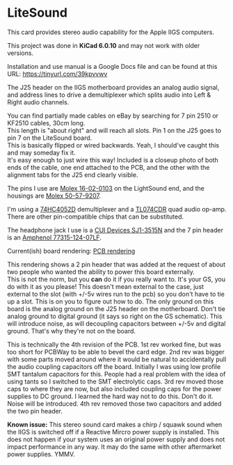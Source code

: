 # LiteSound
This card provides stereo audio capability for the Apple IIGS computers.

This project was done in <b>KiCad 6.0.10</b> and may not work with older versions.

Installation and use manual is a Google Docs file and can be found at this URL:
https://tinyurl.com/39kpvvwv

The J25 header on the IIGS motherboard provides an analog audio signal, and address lines
to drive a demultiplexer which splits audio into Left & Right audio channels.

You can find partially made cables on eBay by searching for 7 pin 2510 or KF2510 cables, 30cm long.  
This length is "about right" and will reach all slots.  Pin 1 on the J25 goes to pin 7 on the LiteSound board.  
This is basically flipped or wired backwards.  Yeah, I should've caught this and may someday fix it.  
It's easy enough to just wire this way!   Included is a closeup photo of both ends of the cable, one end
attached to the PCB, and the other with the alignment tabs for the J25 end clearly visible.

The pins I use are [Molex 16-02-0103](https://www.mouser.com/ProductDetail/538-16-02-0103) on the LightSound end,
and the housings are [Molex 50-57-9207](https://www.mouser.com/ProductDetail/538-50-57-9207).

I'm using a [74HC4052D](https://www.digikey.com/en/products/detail/toshiba-semiconductor-and-storage/74HC4052D/6109174) demultiplexer
and a [TL074CDR](https://www.digikey.com/en/products/detail/texas-instruments/TL074CDR/276926) quad audio op-amp.  There are other pin-compatible
chips that can be substituted.

The headphone jack I use is a [CUI Devices SJ1-3515N](https://www.mouser.com/ProductDetail/490-SJ1-3515N) and the
7 pin header is an [Amphenol 77315-124-07LF](https://www.mouser.com/ProductDetail/649-77315-124-07LF).

Current(ish) board rendering:
[PCB rendering](IIGS-audio.png)

This rendering shows a 2 pin header that was added at the request of about two people who wanted the ability to power this board externally.   
This is not the norm, but you <B>can</b> do it if you really want to.  It's your GS, you do with it as you please!  This doesn't mean external to
the case, just external to the slot (with +/-5v wires run to the pcb) so you don't have to tie up a slot.   This is on you to figure out
how to do.  The only ground on this board is the analog ground on the J25 header on the motherboard.  Don't tie analog ground to digital ground 
(it says so right on the GS schematic).   This will introduce noise, as will decoupling capacitors between +/-5v and digital ground.  That's
why they're not on the board.

This is technically the 4th revision of the PCB.   1st rev worked fine, but was too short for PCBWay to be able to bevel the card edge.   2nd rev was bigger with some
parts moved around where it would be natural to accidentally pull the audio coupling capacitors off the board.  Initially I was using low profile SMT tantalum capacitors for this.
People had a real problem with the idea of using tants so I switched to the SMT electrolytic caps.  3rd rev moved those caps to where they are now,
but also included coupling caps for the power supplies to DC ground.  I learned the hard way not to do this.  Don't do it.   Noise will be introduced.
4th rev removed those two capacitors and added the two pin header.

<b>Known issue:</b> This stereo sound card makes a chirp / squawk sound when the IIGS is switched off if a Reactive Mircro power supply is installed.   This does not happen
if your system uses an original power supply and does not impact performance in any way.  It may do the same with other aftermarket power supplies. YMMV.
